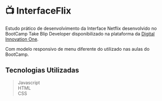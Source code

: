 # :tv: InterfaceFlix
Estudo prático de desenvolvimento da Interface Netflix desenvolvido no BootCamp Take Blip Developer disponibilizado na plataforma 
da [Digital Innovation One](https://dio.me/).

Com modelo responsivo de menu diferente do utilizado nas aulas do BootCamp.

## Tecnologias Utilizadas
 
> Javascript  
> HTML  
> CSS 
